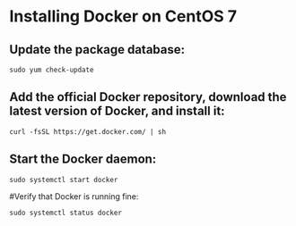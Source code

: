 # Installing Docker on CentOS 7

## Update the package database:

```
sudo yum check-update
```

## Add the official Docker repository, download the latest version of Docker, and install it:

```
curl -fsSL https://get.docker.com/ | sh
```

## Start the Docker daemon:

```
sudo systemctl start docker
```

#Verify that Docker is running fine:

```
sudo systemctl status docker
```
